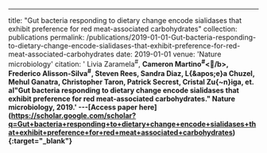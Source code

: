 ---
title: "Gut bacteria responding to dietary change encode sialidases that exhibit preference for red meat-associated carbohydrates"
collection: publications
permalink: /publications/2019-01-01-Gut-bacteria-responding-to-dietary-change-encode-sialidases-that-exhibit-preference-for-red-meat-associated-carbohydrates
date: 2019-01-01
venue: 'Nature microbiology'
citation: ' Livia Zaramela<sup>#</sup>,  <b>Cameron Martino<sup>#</sup></b>,  Frederico Alisson-Silva<sup>#</sup>,  Steven Rees,  Sandra Diaz,  L{\&apos;e}a Chuzel,  Mehul Ganatra,  Christopher Taron,  Patrick Secrest,  Cristal Zu{\~n}iga,  et. al&quot;Gut bacteria responding to dietary change encode sialidases that exhibit preference for red meat-associated carbohydrates.&quot; Nature microbiology, 2019.'
---\[Access paper here](https://scholar.google.com/scholar?q=Gut+bacteria+responding+to+dietary+change+encode+sialidases+that+exhibit+preference+for+red+meat+associated+carbohydrates){:target="_blank"}